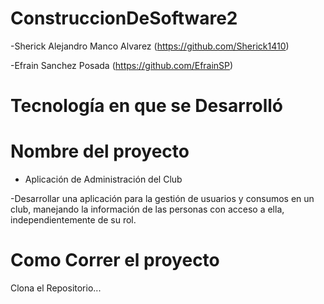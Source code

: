 # ConstruccionDeSoftware2
-Sherick Alejandro Manco Alvarez (https://github.com/Sherick1410)

-Efrain Sanchez Posada (https://github.com/EfrainSP)

# Tecnología en que se Desarrolló
<JAVA>
<GIT>
<GIT HUB>
<WINDOWS>
<APACHE NEATBEANS>

# Nombre del proyecto

* Aplicación de Administración del Club
  
-Desarrollar una aplicación para la gestión de usuarios y consumos en un club,
manejando la información de las personas con acceso a ella,
independientemente de su rol.

# Como Correr el proyecto
Clona el Repositorio...

